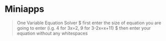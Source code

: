 # Miniapps

> One Variable Equation Solver
$ first enter the size of equation you are going to enter (i.g. 4 for 3x=2, 9 for 3-2x=x+11)
$ then enter your equation without any whitespaces
